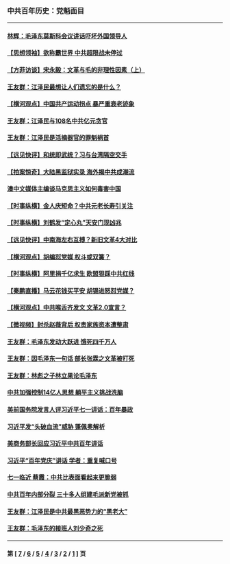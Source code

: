 ### 中共百年历史：党魁面目
---
#### [林辉：毛泽东莫斯科会议讲话吓坏外国领导人](../../pages/nf1176107/n13917931.md?05310430) 
#### [【思想领袖】欲称霸世界 中共超限战未停过](../../pages/nf1176107/n13745142.md?05310430) 
#### [【方菲访谈】宋永毅：文革与毛的非理性因素（上）](../../pages/nf1176107/n13469956.md?05310430) 
#### [王友群：江泽民最想让人们遗忘的是什么？](../../pages/nf1176107/n13408949.md?05310430) 
#### [【横河观点】中国共产运动拐点 暴严重衰老迹象](../../pages/nf1176107/n13388333.md?05310430) 
#### [王友群：江泽民与108名中共亿元贪官](../../pages/nf1176107/n13352358.md?05310430) 
#### [王友群：江泽民是活摘器官的罪魁祸首](../../pages/nf1176107/n13336903.md?05310430) 
#### [【远见快评】和统即武统？习与台湾隔空交手](../../pages/nf1176107/n13297739.md?05310430) 
#### [【拍案惊奇】大陆黑监狱实录 海外揭中共成潮流](../../pages/nf1176107/n13288853.md?05310430) 
#### [澳中文媒体主编谈马克思主义如何毒害中国](../../pages/nf1176107/n13257387.md?05310430) 
#### [【时事纵横】金人庆短命？中共元老长寿引关注](../../pages/nf1176107/n13217934.md?05310430) 
#### [【时事纵横】刘鹤发“定心丸”天安门现凶兆](../../pages/nf1176107/n13215416.md?05310430) 
#### [【远见快评】中南海左右互搏？新旧文革4大对比](../../pages/nf1176107/n13214745.md?05310430) 
#### [【横河观点】胡编怼党媒 权斗或双簧？](../../pages/nf1176107/n13210864.md?05310430) 
#### [【时事纵横】阿里捐千亿求生 欧盟狠踩中共红线](../../pages/nf1176107/n13206431.md?05310430) 
#### [【秦鹏直播】马云花钱买平安 胡锡进怒怼党媒？](../../pages/nf1176107/n13206392.md?05310430) 
#### [【横河观点】中共喉舌齐发文 文革2.0宣言？](../../pages/nf1176107/n13201248.md?05310430) 
#### [【微视频】封杀赵薇背后 权贵家族资本遭整肃](../../pages/nf1176107/n13197798.md?05310430) 
#### [王友群：毛泽东发动大跃进 饿死四千万人](../../pages/nf1176107/n13177158.md?05310430) 
#### [王友群：因毛泽东一句话 部长张霖之文革被打死](../../pages/nf1176107/n13161711.md?05310430) 
#### [王友群：林彪之子林立果论毛泽东](../../pages/nf1176107/n13128622.md?05310430) 
#### [中共加强控制14亿人思想 躺平主义挑战洗脑](../../pages/nf1176107/n13094299.md?05310430) 
#### [美前国务院发言人评习近平七一讲话：百年暴政](../../pages/nf1176107/n13066986.md?05310430) 
#### [习近平发“头破血流”威胁 蓬佩奥解析](../../pages/nf1176107/n13063604.md?05310430) 
#### [美商务部长回应习近平中共百年讲话](../../pages/nf1176107/n13062903.md?05310430) 
#### [习近平“百年党庆”讲话 学者：重复喊口号](../../pages/nf1176107/n13061411.md?05310430) 
#### [七一临近 蔡霞：中共比表面看起来更脆弱](../../pages/nf1176107/n13056418.md?05310430) 
#### [中共百年内部分裂 三十多人组建毛派新党被抓](../../pages/nf1176107/n13044023.md?05310430) 
#### [王友群：江泽民是中共最黑恶势力的“黑老大”](../../pages/nf1176107/n13022180.md?05310430) 
#### [王友群：毛泽东的接班人刘少奇之死](../../pages/nf1176107/n12991772.md?05310430) 

---
#### 第 [ [7](./7.md?05310430) / [6](./6.md?05310430) / [5](./5.md?05310430) / [4](./4.md?05310430) / [3](./3.md?05310430) / [2](./2.md?05310430) / [1](./1.md?05310430) ] 页
